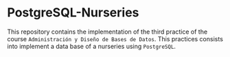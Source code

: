 # PostgreSQL-Nurseries
This repository contains the implementation of the third practice of the course `Administración y Diseño de Bases de Datos`. This practices consists into implement a data base of a nurseries using `PostgreSQL`.
